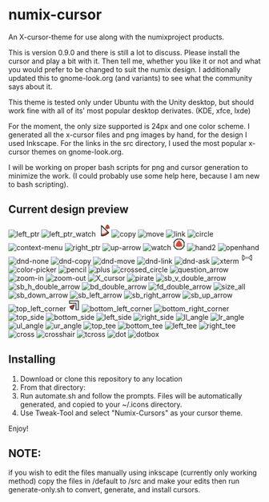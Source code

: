 # numix-cursor
An X-cursor-theme for use along with the numixproject products.

This is version 0.9.0 and there is still a lot to discuss. Please install the cursor and play a bit with it. Then
tell me, whether you like it or not and what you would prefer to be changed to suit the numix design. 
I additionally updated this to gnome-look.org (and variants) to see what the community says about it.

This theme is tested only under Ubuntu with the Unity desktop, but should work fine with all of its' most popular desktop derivates. (KDE, xfce, lxde)

For the moment, the only size supported is 24px and one color scheme.
I generated all the x-cursor files and png images by hand, for the design I used Inkscape. For the links in the src directory, I used the most popular x-cursor themes on gnome-look.org.

I will be working on proper bash scripts for png and cursor generation to minimize the work. (I could probably use some help here, because I am new to bash scripting).

## Current design preview

![](default/left_ptr.png "left_ptr")
![](default/left_ptr_watch_01.png "left_ptr_watch")
![](animation/left_ptr_watch.gif "left_ptr_watch-animated")
![](default/copy.png "copy")
![](default/move.png "move")
![](default/link.png "link")
![](default/circle.png "circle")
![](default/context-menu.png "context-menu")
![](default/right_ptr.png "right_ptr")
![](default/up-arrow.png "up-arrow")
![](default/watch_01.png "watch")
![](animation/watch.gif "watch-animated")
![](default/hand2.png "hand2")
![](default/openhand.png "openhand")
![](default/dnd-none.png "dnd-none")
![](default/dnd-copy.png "dnd-copy")
![](default/dnd-move.png "dnd-move")
![](default/dnd-link.png "dnd-link")
![](default/dnd-ask.png "dnd-ask")
![](default/xterm.png "xterm")
![](default/vertical-text.png "vertical-text")
![](default/color-picker.png "color-picker")
![](default/pencil.png "pencil")
![](default/plus.png "plus")
![](default/crossed_circle.png "crossed_circle")
![](default/question_arrow.png "question_arrow")
![](default/zoom-in.png "zoom-in")
![](default/zoom-out.png "zoom-out")
![](default/X_cursor.png "X_cursor")
![](default/pirate.png "pirate")
![](default/sb_v_double_arrow.png "sb_v_double_arrow")
![](default/sb_h_double_arrow.png "sb_h_double_arrow")
![](default/bd_double_arrow.png "bd_double_arrow")
![](default/fd_double_arrow.png "fd_double_arrow")
![](default/size_all.png "size_all")
![](default/sb_down_arrow.png "sb_down_arrow")
![](default/sb_left_arrow.png "sb_left_arrow")
![](default/sb_right_arrow.png "sb_right_arrow")
![](default/sb_up_arrow.png "sb_up_arrow")
![](default/top_left_corner.png "top_left_corner")
![](default/top_right_corner.png "top_right_corner")
![](default/bottom_left_corner.png "bottom_left_corner")
![](default/bottom_right_corner.png "bottom_right_corner")
![](default/top_side.png "top_side")
![](default/bottom_side.png "bottom_side")
![](default/left_side.png "left_side")
![](default/right_side.png "right_side")
![](default/ll_angle.png "ll_angle")
![](default/lr_angle.png "lr_angle")
![](default/ul_angle.png "ul_angle")
![](default/ur_angle.png "ur_angle")
![](default/top_tee.png "top_tee")
![](default/bottom_tee.png "bottom_tee")
![](default/left_tee.png "left_tee")
![](default/right_tee.png "right_tee")
![](default/cross.png "cross")
![](default/crosshair.png "crosshair")
![](default/tcross.png "tcross")
![](default/dot.png "dot")
![](default/dotbox.png "dotbox")

## Installing

1. Download or clone this repository to any location
2. From that directory:
3. Run automate.sh and follow the prompts. Files will be automatically generated, and copied to your ~/.icons directory.
4. Use Tweak-Tool and select "Numix-Cursors" as your cursor theme.

Enjoy!

## NOTE: 
if you wish to edit the files manually using inkscape (currently only working method) copy the files in /default to /src and make
your edits then run generate-only.sh to convert, generate, and install cursors.
